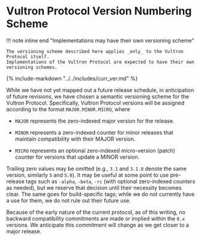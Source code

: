 # Vultron Protocol Version Numbering Scheme

!!! note inline end "Implementations may have their own versioning scheme"

    The versioning scheme described here applies _only_ to the Vultron Protocol itself.
    Implementations of the Vultron Protocol are expected to have their own versioning schemes.

{% include-markdown "../../includes/curr_ver.md" %}

While we have not yet mapped out a future release schedule, in
anticipation of future revisions, we have chosen a semantic versioning
scheme for the Vultron Protocol. Specifically, Vultron Protocol versions will be
assigned according to the format `MAJOR.MINOR.MICRO`, where

-   `MAJOR` represents the zero-indexed major version for the release.

-   `MINOR` represents a zero-indexed counter for minor releases that
    maintain compatibility with their MAJOR version.

-   `MICRO` represents an optional zero-indexed micro-version (patch)
    counter for versions that update a MINOR version.

Trailing zero values may be omitted (e.g., `3.1` and `3.1.0` denote the
same version, similarly `5` and `5.0`). It may be useful at some point
to use pre-release tags such as `-alpha`, `-beta`, `-rc` (with optional
zero-indexed counters as needed), but we reserve that decision until
their necessity becomes clear. The same goes for build-specific tags;
while we do not currently have a use for them, we do not rule out their
future use.

Because of the early nature of the current protocol, as of this writing,
no backward compatibility commitments are made or implied within the `0.x` versions.
We anticipate this commitment will change as we get closer to a major release.

